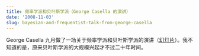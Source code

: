 ```yaml
---
title: 频率学派和贝叶斯学派（George Casella 的演讲）
date: '2008-11-03'
slug: bayesian-and-frequentist-talk-from-george-casella
---
```


George Casella 九月做了一场关于频率学派和贝叶斯学派的演讲（[幻灯片](http://www.stat.ufl.edu/~casella/Talks/BayesRefresher.pdf)）。我不知道的是，原来贝叶斯学派的大规模兴起才不过二十年时间。
